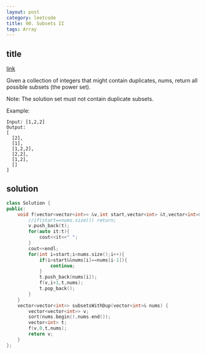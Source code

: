 ```yaml
---
layout: post
category: leetcode
title: 90. Subsets II
tags: Array
---
```


## title
[link](https://leetcode.com/problems/subsets-ii/description/)

Given a collection of integers that might contain duplicates, nums, return all possible subsets (the power set).

Note: The solution set must not contain duplicate subsets.

Example:

	Input: [1,2,2]
	Output:
	[
	  [2],
	  [1],
	  [1,2,2],
	  [2,2],
	  [1,2],
	  []
	]

## solution
```c++
class Solution {
public:
    void f(vector<vector<int>> &v,int start,vector<int> &t,vector<int>& nums){
        //if(start==nums.size()) return;
        v.push_back(t);
        for(auto it:t){
            cout<<it<<" ";
        }
        cout<<endl;
        for(int i=start;i<nums.size();i++){
            if(i>start&&nums[i]==nums[i-1]){
                continue;
            }
            t.push_back(nums[i]);
            f(v,i+1,t,nums);
            t.pop_back();
        }
    }
    vector<vector<int>> subsetsWithDup(vector<int>& nums) {
        vector<vector<int>> v;
        sort(nums.begin(),nums.end());
        vector<int> t;
        f(v,0,t,nums);
        return v;
    }
};
```
